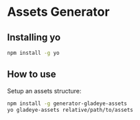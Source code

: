 # Assets Generator


## Installing yo

```bash
npm install -g yo
```

## How to use

Setup an assets structure:

```bash
npm install -g generator-gladeye-assets
yo gladeye-assets relative/path/to/assets
```
